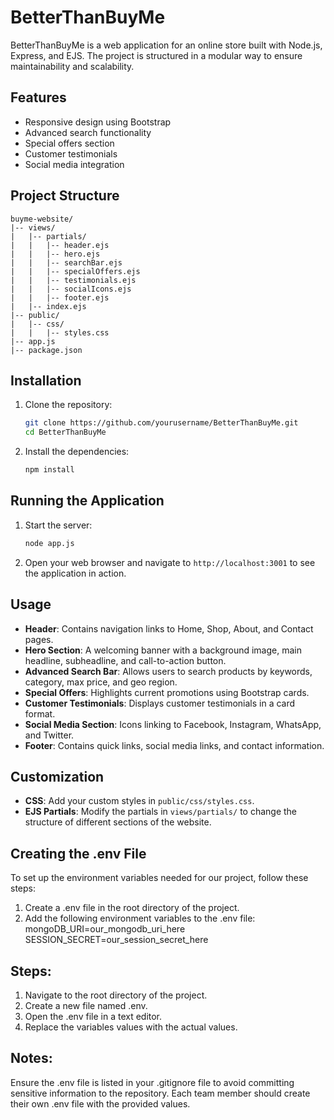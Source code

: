 # BetterThanBuyMe

BetterThanBuyMe is a web application for an online store built with Node.js, Express, and EJS. The project is structured in a modular way to ensure maintainability and scalability.

## Features

- Responsive design using Bootstrap
- Advanced search functionality
- Special offers section
- Customer testimonials
- Social media integration

## Project Structure

```
buyme-website/
|-- views/
|   |-- partials/
|   |   |-- header.ejs
|   |   |-- hero.ejs
|   |   |-- searchBar.ejs
|   |   |-- specialOffers.ejs
|   |   |-- testimonials.ejs
|   |   |-- socialIcons.ejs
|   |   |-- footer.ejs
|   |-- index.ejs
|-- public/
|   |-- css/
|   |   |-- styles.css
|-- app.js
|-- package.json
```

## Installation

1. Clone the repository:
    ```sh
    git clone https://github.com/yourusername/BetterThanBuyMe.git
    cd BetterThanBuyMe
    ```

2. Install the dependencies:
    ```sh
    npm install
    ```

## Running the Application

1. Start the server:
    ```sh
    node app.js
    ```

2. Open your web browser and navigate to `http://localhost:3001` to see the application in action.

## Usage

- **Header**: Contains navigation links to Home, Shop, About, and Contact pages.
- **Hero Section**: A welcoming banner with a background image, main headline, subheadline, and call-to-action button.
- **Advanced Search Bar**: Allows users to search products by keywords, category, max price, and geo region.
- **Special Offers**: Highlights current promotions using Bootstrap cards.
- **Customer Testimonials**: Displays customer testimonials in a card format.
- **Social Media Section**: Icons linking to Facebook, Instagram, WhatsApp, and Twitter.
- **Footer**: Contains quick links, social media links, and contact information.

## Customization

- **CSS**: Add your custom styles in `public/css/styles.css`.
- **EJS Partials**: Modify the partials in `views/partials/` to change the structure of different sections of the website.

## Creating the .env File
To set up the environment variables needed for our project, follow these steps:

1. Create a .env file in the root directory of the project.
2. Add the following environment variables to the .env file:
   mongoDB_URI=our_mongodb_uri_here
   SESSION_SECRET=our_session_secret_here
## Steps:
1. Navigate to the root directory of the project.
2. Create a new file named .env.
3. Open the .env file in a text editor.
4. Replace the variables values with the actual values.
## Notes:
Ensure the .env file is listed in your .gitignore file to avoid committing sensitive information to the repository.
Each team member should create their own .env file with the provided values.
